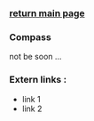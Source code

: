 ### [return main page](../README.md)

### Compass
not be soon ...

### Extern links :
* link 1
* link 2
